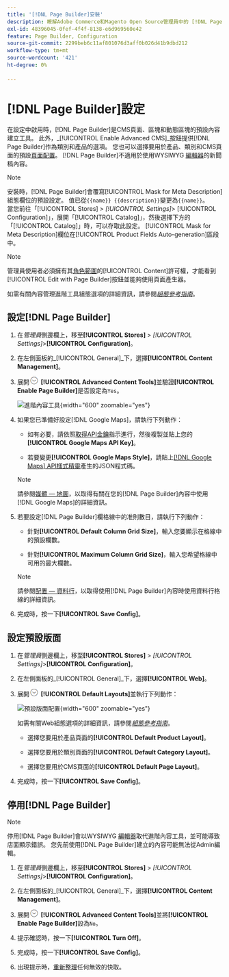 ```yaml
---
title: '[!DNL Page Builder]安裝'
description: 瞭解Adobe Commerce和Magento Open Source管理員中的 [!DNL Page Builder] 功能設定。
exl-id: 48396045-0fef-4f4f-8138-e6d969560e42
feature: Page Builder, Configuration
source-git-commit: 2299beb6c11af801076d3aff0b026d41b9dbd212
workflow-type: tm+mt
source-wordcount: '421'
ht-degree: 0%

---
```


# [!DNL Page Builder]設定

在設定中啟用時，[!DNL Page Builder]是CMS頁面、區塊和動態區塊的預設內容建立工具。 此外，_[!UICONTROL Enable Advanced CMS]_按鈕提供[!DNL Page Builder]作為類別和產品的選項。 您也可以選擇要用於產品、類別和CMS頁面的預設[頁面配置](../content-design/page-layout.md)。 [!DNL Page Builder]不適用於使用WYSIWYG [編輯器](../content-design/editor.md)的新聞稿內容。

>[!NOTE]
>
>安裝時，[!DNL Page Builder]會覆寫[!UICONTROL Mask for Meta Description]組態欄位的預設設定。 值已從`{{name}} {{description}}`變更為`{{name}}`。
><br>
>當您前往「[!UICONTROL Stores] > _[!UICONTROL Settings]_> [!UICONTROL Configuration]」，展開「[!UICONTROL Catalog]」，然後選擇下方的「[!UICONTROL Catalog]」時，可以存取此設定。 [!UICONTROL Mask for Meta Description]欄位在[!UICONTROL Product Fields Auto-generation]區段中。

>[!NOTE]
>
>管理員使用者必須擁有其[角色範圍](../systems/permissions-user-roles.md)的[!UICONTROL Content]許可權，才能看到[!UICONTROL Edit with Page Builder]按鈕並能夠使用頁面產生器。

如需有關內容管理進階工具組態選項的詳細資訊，請參閱&#x200B;[_組態參考指南_](../configuration-reference/general/content-management.md)。

## 設定[!DNL Page Builder]

1. 在&#x200B;_管理員_&#x200B;側邊欄上，移至&#x200B;**[!UICONTROL Stores]** > _[!UICONTROL Settings]_>**[!UICONTROL Configuration]**。

1. 在左側面板的&#x200B;_[!UICONTROL General]_下，選擇&#x200B;**[!UICONTROL Content Management]**。

1. 展開![擴充選擇器](../assets/icon-display-expand.png) **[!UICONTROL Advanced Content Tools]**&#x200B;並驗證&#x200B;**[!UICONTROL Enable Page Builder]**&#x200B;是否設定為`Yes`。

   ![進階內容工具](../configuration-reference/general/assets/content-management-advanced-content-tools.png){width="600" zoomable="yes"}

1. 如果您已準備好設定[!DNL Google Maps]，請執行下列動作：

   - 如有必要，請依照[取得API金鑰][1]指示進行，然後複製並貼上您的&#x200B;**[!UICONTROL Google Maps API Key]**。

   - 若要變更&#x200B;**[!UICONTROL Google Maps Style]**，請貼上[[!DNL Google Maps] API樣式精靈][2]產生的JSON程式碼。

   >[!NOTE]
   >
   >請參閱[媒體 — 地圖](map.md)，以取得有關在您的[!DNL Page Builder]內容中使用[!DNL Google Maps]的詳細資訊。

1. 若要設定[!DNL Page Builder]欄格線中的准則數目，請執行下列動作：

   - 針對&#x200B;**[!UICONTROL Default Column Grid Size]**，輸入您要顯示在格線中的預設欄數。

   - 針對&#x200B;**[!UICONTROL Maximum Column Grid Size]**，輸入您希望格線中可用的最大欄數。

   >[!NOTE]
   >
   >請參閱[配置 — 資料行](column.md)，以取得使用[!DNL Page Builder]內容時使用資料行格線的詳細資訊。

1. 完成時，按一下&#x200B;**[!UICONTROL Save Config]**。

## 設定預設版面

1. 在&#x200B;_管理員_&#x200B;側邊欄上，移至&#x200B;**[!UICONTROL Stores]** > _[!UICONTROL Settings]_>**[!UICONTROL Configuration]**。

1. 在左側面板的&#x200B;_[!UICONTROL General]_下，選擇&#x200B;**[!UICONTROL Web]**。

1. 展開![擴充選擇器](../assets/icon-display-expand.png) **[!UICONTROL Default Layouts]**&#x200B;並執行下列動作：

   ![預設版面配置](../configuration-reference/general/assets/web-default-layouts.png){width="600" zoomable="yes"}

   如需有關Web組態選項的詳細資訊，請參閱&#x200B;[_組態參考指南_](../configuration-reference/general/web.md#default-layouts)。

   - 選擇您要用於產品頁面的&#x200B;**[!UICONTROL Default Product Layout]**。

   - 選擇您要用於類別頁面的&#x200B;**[!UICONTROL Default Category Layout]**。

   - 選擇您要用於CMS頁面的&#x200B;**[!UICONTROL Default Page Layout]**。

1. 完成時，按一下&#x200B;**[!UICONTROL Save Config]**。

## 停用[!DNL Page Builder]

>[!NOTE]
>
>停用[!DNL Page Builder]會以WYSIWYG [編輯器](../content-design/editor.md)取代進階內容工具，並可能導致店面顯示錯誤。 您先前使用[!DNL Page Builder]建立的內容可能無法從Admin編輯。

1. 在&#x200B;_管理員_&#x200B;側邊欄上，移至&#x200B;**[!UICONTROL Stores]** > _[!UICONTROL Settings]_>**[!UICONTROL Configuration]**。

1. 在左側面板的&#x200B;_[!UICONTROL General]_下，選擇&#x200B;**[!UICONTROL Content Management]**。

1. 展開![擴充選擇器](../assets/icon-display-expand.png) **[!UICONTROL Advanced Content Tools]**&#x200B;並將&#x200B;**[!UICONTROL Enable Page Builder]**&#x200B;設為`No`。

1. 提示確認時，按一下&#x200B;**[!UICONTROL Turn Off]**。

1. 完成時，按一下&#x200B;**[!UICONTROL Save Config]**。

1. 出現提示時，[重新整理](../systems/cache-management.md)任何無效的快取。

[1]: https://developers.google.com/maps/documentation/javascript/get-api-key
[2]: https://mapstyle.withgoogle.com/
